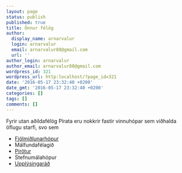 ```yaml
---
layout: page
status: publish
published: true
title: Önnur félög
author:
  display_name: arnarvalur
  login: arnarvalur
  email: arnarvalur88@gmail.com
  url: ''
author_login: arnarvalur
author_email: arnarvalur88@gmail.com
wordpress_id: 321
wordpress_url: http:localhost/?page_id=321
date: '2016-05-17 23:32:40 +0200'
date_gmt: '2016-05-17 23:32:40 +0200'
categories: []
tags: []
comments: []
---
```

<p>Fyrir utan aðildafélög Pírata eru nokkrir fastir vinnuhópar sem viðhalda öflugu starfi, svo sem</p>
<ul>
<li><a href="http:localhost/taka-thatt/hvernig-tek-eg-thatt/onnur-felog/fjolmidlunarhopur-pirata">Fjölmiðlunarhópur</a></li>
<li>Málfundafélagið</li>
<li><a href="http:localhost/taka-thatt/hvernig-tek-eg-thatt/onnur-felog/pirotur/">Pírötur</a></li>
<li>Stefnumálahópur</li>
<li><a href="http:localhost/taka-thatt/hvernig-tek-eg-thatt/onnur-felog/upplysingarad/">Upplýsingaráð</a></li>
</ul>
